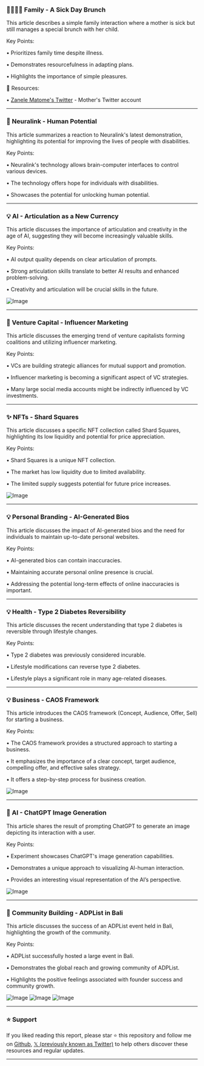 ### 👨‍👩‍👧‍👦 Family -  A Sick Day Brunch

This article describes a simple family interaction where a mother is sick but still manages a special brunch with her child.

Key Points:

•  Prioritizes family time despite illness.


•  Demonstrates resourcefulness in adapting plans.


•  Highlights the importance of simple pleasures.



🔗 Resources:

• [Zanele Matome's Twitter](https://x.com/zanele_matome) - Mother's Twitter account


---
### 🚀 Neuralink -  Human Potential

This article summarizes a reaction to Neuralink's latest demonstration, highlighting its potential for improving the lives of people with disabilities.

Key Points:

•  Neuralink's technology allows brain-computer interfaces to control various devices.


•  The technology offers hope for individuals with disabilities.


•  Showcases the potential for unlocking human potential.



---
### 💡 AI -  Articulation as a New Currency

This article discusses the importance of articulation and creativity in the age of AI, suggesting they will become increasingly valuable skills.

Key Points:

•  AI output quality depends on clear articulation of prompts.


•  Strong articulation skills translate to better AI results and enhanced problem-solving.


•  Creativity and articulation will be crucial skills in the future.


![Image](https://pbs.twimg.com/media/Guc7bCCW8AA5pzk?format=jpg&name=small)

---
### 🤖 Venture Capital - Influencer Marketing

This article discusses the emerging trend of venture capitalists forming coalitions and utilizing influencer marketing.

Key Points:

• VCs are building strategic alliances for mutual support and promotion.


•  Influencer marketing is becoming a significant aspect of VC strategies.


•  Many large social media accounts might be indirectly influenced by VC investments.


---
### ✨ NFTs - Shard Squares

This article discusses a specific NFT collection called Shard Squares, highlighting its low liquidity and potential for price appreciation.

Key Points:

• Shard Squares is a unique NFT collection.


•  The market has low liquidity due to limited availability.


•  The limited supply suggests potential for future price increases.


![Image](https://pbs.twimg.com/media/GuZjg24W4AASvtP?format=jpg&name=small)

---
### 💡 Personal Branding - AI-Generated Bios

This article discusses the impact of AI-generated bios and the need for individuals to maintain up-to-date personal websites.

Key Points:

•  AI-generated bios can contain inaccuracies.


•  Maintaining accurate personal online presence is crucial.


•  Addressing the potential long-term effects of online inaccuracies is important.



---
### 💡 Health - Type 2 Diabetes Reversibility

This article discusses the recent understanding that type 2 diabetes is reversible through lifestyle changes.

Key Points:

•  Type 2 diabetes was previously considered incurable.


•  Lifestyle modifications can reverse type 2 diabetes.


•  Lifestyle plays a significant role in many age-related diseases.



---
### 💡 Business - CAOS Framework

This article introduces the CAOS framework (Concept, Audience, Offer, Sell) for starting a business.

Key Points:

•  The CAOS framework provides a structured approach to starting a business.


•  It emphasizes the importance of a clear concept, target audience, compelling offer, and effective sales strategy.


•  It offers a step-by-step process for business creation.


![Image](https://pbs.twimg.com/media/GugyS-WWgAAJLLg.jpg)

---
### 🤖 AI - ChatGPT Image Generation

This article shares the result of prompting ChatGPT to generate an image depicting its interaction with a user.

Key Points:

•  Experiment showcases ChatGPT's image generation capabilities.


•  Demonstrates a unique approach to visualizing AI-human interaction.


•  Provides an interesting visual representation of the AI’s perspective.


![Image](https://pbs.twimg.com/media/Guge7MNW4AAMUzF?format=jpg&name=small)

---
### 🚀 Community Building - ADPList in Bali

This article discusses the success of an ADPList event held in Bali, highlighting the growth of the community.

Key Points:

•  ADPList successfully hosted a large event in Bali.


•  Demonstrates the global reach and growing community of ADPList.


•  Highlights the positive feelings associated with founder success and community growth.


![Image](https://pbs.twimg.com/media/GugiHe7WQAAw2rM?format=jpg&name=small)
![Image](https://pbs.twimg.com/media/GugiHfEW4AE2Nib?format=jpg&name=360x360)
![Image](https://pbs.twimg.com/media/GugiHegbwAAU6HW?format=jpg&name=small)


---

### ⭐️ Support

If you liked reading this report, please star ⭐️ this repository and follow me on [Github](https://github.com/Drix10), [𝕏 (previously known as Twitter)](https://x.com/DRIX_10_) to help others discover these resources and regular updates.

---